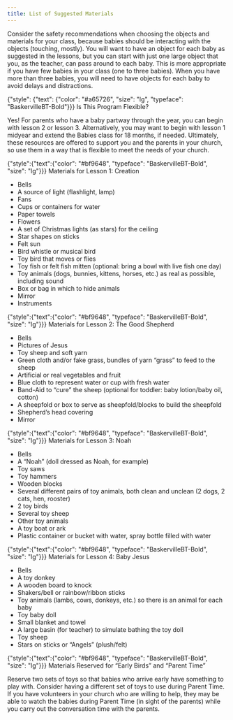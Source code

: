 ```yaml
---
title: List of Suggested Materials
---
```


Consider the safety recommendations when choosing the objects and materials for your class, because babies should be interacting with the objects (touching, mostly). You will want to have an object for each baby as suggested in the lessons, but you can start with just one large object that you, as the teacher, can pass around to each baby. This is more appropriate if you have few babies in your class (one to three babies). When you have more than three babies, you will need to have objects for each baby to avoid delays and distractions.

{"style": {"text": {"color": "#a65726", "size": "lg", "typeface": "BaskervilleBT-Bold"}}}
Is This Program Flexible?

Yes! For parents who have a baby partway through the year, you can begin with lesson 2 or lesson 3. Alternatively, you may want to begin with lesson 1 midyear and extend the Babies class for 18 months, if needed. Ultimately, these resources are offered to support you and the parents in your church, so use them in a way that is flexible to meet the needs of your church.

{"style":{"text":{"color": "#bf9648", "typeface": "BaskervilleBT-Bold", "size": "lg"}}}
Materials for Lesson 1: Creation

+ Bells
+ A source of light (flashlight, lamp)
+ Fans
+ Cups or containers for water
+ Paper towels
+ Flowers
+ A set of Christmas lights (as stars) for the ceiling
+ Star shapes on sticks
+ Felt sun
+ Bird whistle or musical bird
+ Toy bird that moves or flies
+ Toy fish or felt fish mitten (optional: bring a bowl with live fish one day)
+ Toy animals (dogs, bunnies, kittens, horses, etc.) as real as possible, including sound
+ Box or bag in which to hide animals
+ Mirror
+ Instruments

{"style":{"text":{"color": "#bf9648", "typeface": "BaskervilleBT-Bold", "size": "lg"}}}
Materials for Lesson 2: The Good Shepherd

+ Bells
+ Pictures of Jesus
+ Toy sheep and soft yarn
+ Green cloth and/or fake grass, bundles of yarn “grass” to feed to the sheep
+ Artificial or real vegetables and fruit
+ Blue cloth to represent water or cup with fresh water
+ Band-Aid to “cure” the sheep (optional for toddler: baby lotion/baby oil, cotton)
+ A sheepfold or box to serve as sheepfold/blocks to build the sheepfold
+ Shepherd’s head covering
+ Mirror

{"style":{"text":{"color": "#bf9648", "typeface": "BaskervilleBT-Bold", "size": "lg"}}}
Materials for Lesson 3: Noah

+ Bells
+ A “Noah” (doll dressed as Noah, for example)
+ Toy saws
+ Toy hammers
+ Wooden blocks
+ Several different pairs of toy animals, both clean and unclean (2 dogs, 2 cats, hen, rooster)
+ 2 toy birds
+ Several toy sheep
+ Other toy animals
+ A toy boat or ark
+ Plastic container or bucket with water, spray bottle filled with water

{"style":{"text":{"color": "#bf9648", "typeface": "BaskervilleBT-Bold", "size": "lg"}}}
Materials for Lesson 4: Baby Jesus

+ Bells
+ A toy donkey
+ A wooden board to knock
+ Shakers/bell or rainbow/ribbon sticks
+ Toy animals (lambs, cows, donkeys, etc.) so there is an animal for each baby
+ Toy baby doll
+ Small blanket and towel
+ A large basin (for teacher) to simulate bathing the toy doll
+ Toy sheep
+ Stars on sticks or “Angels” (plush/felt)

{"style":{"text":{"color": "#bf9648", "typeface": "BaskervilleBT-Bold", "size": "lg"}}}
Materials Reserved for “Early Birds” and “Parent Time”

Reserve two sets of toys so that babies who arrive early have something to play with. Consider having a different set of toys to use during Parent Time. If you have volunteers in your church who are willing to help, they may be able to watch the babies during Parent Time (in sight of the parents) while you carry out the conversation time with the parents.